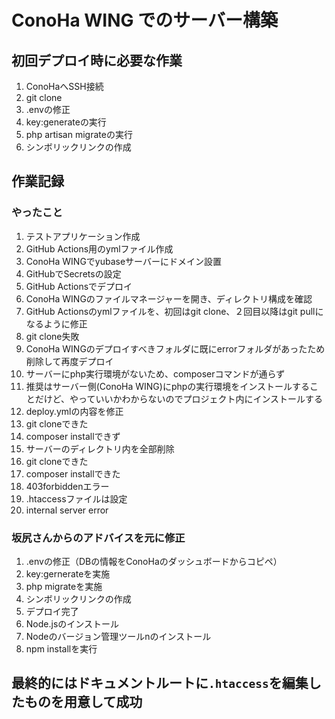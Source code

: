 # ConoHa WING でのサーバー構築

## 初回デプロイ時に必要な作業
1. ConoHaへSSH接続
2. git clone
3. .envの修正
4. key:generateの実行
5. php artisan migrateの実行
6. シンボリックリンクの作成

## 作業記録
### やったこと
1. テストアプリケーション作成
2. GitHub Actions用のymlファイル作成
3. ConoHa WINGでyubaseサーバーにドメイン設置
4. GitHubでSecretsの設定
5. GitHub Actionsでデプロイ
6. ConoHa WINGのファイルマネージャーを開き、ディレクトリ構成を確認
7. GitHub Actionsのymlファイルを、初回はgit clone、２回目以降はgit pullになるように修正
8. git clone失敗
9. ConoHa WINGのデプロイすべきフォルダに既にerrorフォルダがあったため削除して再度デプロイ
10. サーバーにphp実行環境がないため、composerコマンドが通らず
11. 推奨はサーバー側(ConoHa WING)にphpの実行環境をインストールすることだけど、やっていいかわからないのでプロジェクト内にインストールする
12. deploy.ymlの内容を修正
13. git cloneできた
14. composer installできず
15. サーバーのディレクトリ内を全部削除
16. git cloneできた
17. composer installできた
18. 403forbiddenエラー
19. .htaccessファイルは設定
20. internal server error

### 坂尻さんからのアドバイスを元に修正
1. .envの修正（DBの情報をConoHaのダッシュボードからコピペ）
2. key:gernerateを実施
3. php migrateを実施
4. シンボリックリンクの作成
5. デプロイ完了
6. Node.jsのインストール
7. Nodeのバージョン管理ツールnのインストール
8. npm installを実行

## 最終的にはドキュメントルートに`.htaccess`を編集したものを用意して成功